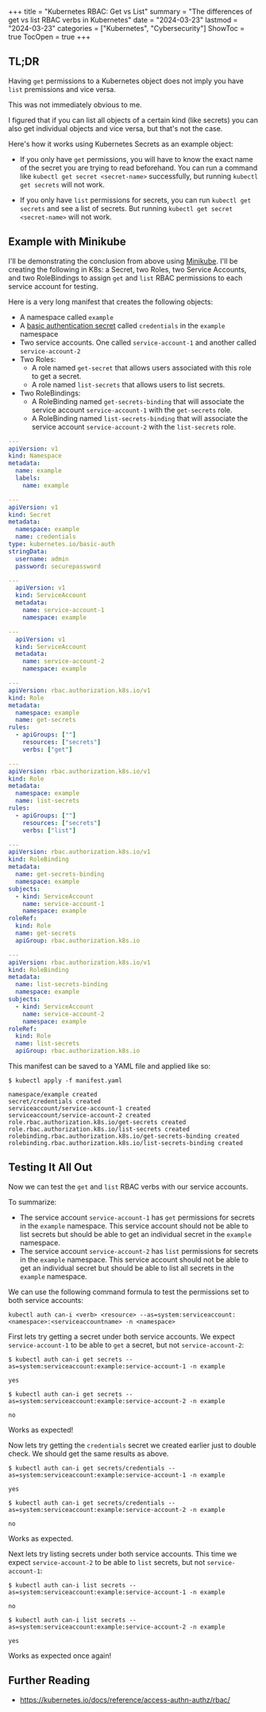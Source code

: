 +++
title = "Kubernetes RBAC: Get vs List"
summary = "The differences of get vs list RBAC verbs in Kubernetes"
date = "2024-03-23"
lastmod = "2024-03-23"
categories = ["Kubernetes", "Cybersecurity"]
ShowToc = true
TocOpen = true
+++

## TL;DR

Having `get` permissions to a Kubernetes object does not imply you have `list` premissions and vice versa.

This was not immediately obvious to me.

I figured that if you can list all objects of a certain kind (like secrets) you can also get individual objects and vice versa, but that's not the case.

Here's how it works using Kubernetes Secrets as an example object:

- If you only have `get` permissions, you will have to know the exact name of the secret you are trying to read beforehand. You can run a command like `kubectl get secret <secret-name>` successfully, but running `kubectl get secrets` will not work.

- If you only have `list` permissions for secrets, you can run `kubectl get secrets` and see a list of secrets. But running `kubectl get secret <secret-name>` will not work.


## Example with Minikube

I'll be demonstrating the conclusion from above using [Minikube](https://minikube.sigs.k8s.io/docs/). I'll be creating the following in K8s: a Secret, two Roles, two Service Accounts, and two RoleBindings to assign `get` and `list` RBAC permissions to each service account for testing.

Here is a very long manifest that creates the following objects:
- A namespace called `example`
- A [basic authentication secret](https://kubernetes.io/docs/concepts/configuration/secret/#basic-authentication-secret) called `credentials` in the `example` namespace
- Two service accounts. One called `service-account-1` and another called `service-account-2`
- Two Roles:
  - A role named `get-secret` that allows users associated with this role to get a secret.
  - A role named `list-secrets` that allows users to list secrets.
- Two RoleBindings:
  - A RoleBinding named `get-secrets-binding` that will associate the service account `service-account-1` with the `get-secrets` role.
  - A RoleBinding named `list-secrets-binding` that will associate the service account `service-account-2` with the `list-secrets` role.


```yaml
---
apiVersion: v1
kind: Namespace
metadata:
  name: example
  labels:
    name: example

---
apiVersion: v1
kind: Secret
metadata:
  namespace: example
  name: credentials
type: kubernetes.io/basic-auth
stringData:
  username: admin
  password: securepassword

---
  apiVersion: v1
  kind: ServiceAccount
  metadata:
    name: service-account-1
    namespace: example

---
  apiVersion: v1
  kind: ServiceAccount
  metadata:
    name: service-account-2
    namespace: example

---
apiVersion: rbac.authorization.k8s.io/v1
kind: Role
metadata:
  namespace: example
  name: get-secrets
rules:
  - apiGroups: [""]
    resources: ["secrets"]
    verbs: ["get"]

---
apiVersion: rbac.authorization.k8s.io/v1
kind: Role
metadata:
  namespace: example
  name: list-secrets
rules:
  - apiGroups: [""]
    resources: ["secrets"]
    verbs: ["list"]

---
apiVersion: rbac.authorization.k8s.io/v1
kind: RoleBinding
metadata:
  name: get-secrets-binding
  namespace: example
subjects:
  - kind: ServiceAccount
    name: service-account-1
    namespace: example
roleRef:
  kind: Role
  name: get-secrets
  apiGroup: rbac.authorization.k8s.io

---
apiVersion: rbac.authorization.k8s.io/v1
kind: RoleBinding
metadata:
  name: list-secrets-binding
  namespace: example
subjects:
  - kind: ServiceAccount
    name: service-account-2
    namespace: example
roleRef:
  kind: Role
  name: list-secrets
  apiGroup: rbac.authorization.k8s.io
```

This manifest can be saved to a YAML file and applied like so:

```shell
$ kubectl apply -f manifest.yaml

namespace/example created
secret/credentials created
serviceaccount/service-account-1 created
serviceaccount/service-account-2 created
role.rbac.authorization.k8s.io/get-secrets created
role.rbac.authorization.k8s.io/list-secrets created
rolebinding.rbac.authorization.k8s.io/get-secrets-binding created
rolebinding.rbac.authorization.k8s.io/list-secrets-binding created
```

## Testing It All Out

Now we can test the `get` and `list` RBAC verbs with our service accounts.

To summarize:
- The service account `service-account-1` has `get` permissions for secrets in the `example` namespace. This service account should not be able to list secrets but should be able to get an individual secret in the `example` namespace.
- The service account `service-account-2` has `list` permissions for secrets in the `example` namespace. This service account should not be able to get an individual secret but should be able to list all secrets in the `example` namespace.

We can use the following command formula to test the permissions set to both service accounts:
```shell
kubectl auth can-i <verb> <resource> --as=system:serviceaccount:<namespace>:<serviceaccountname> -n <namespace>
```

First lets try getting a secret under both service accounts. We expect `service-account-1` to be able to `get` a secret, but not `service-account-2`:

```shell
$ kubectl auth can-i get secrets --as=system:serviceaccount:example:service-account-1 -n example

yes
```

```shell
$ kubectl auth can-i get secrets --as=system:serviceaccount:example:service-account-2 -n example

no
```

Works as expected!

Now lets try getting the `credentials` secret we created earlier just to double check. We should get the same results as above.

```shell
$ kubectl auth can-i get secrets/credentials --as=system:serviceaccount:example:service-account-1 -n example

yes
```

```shell
$ kubectl auth can-i get secrets/credentials --as=system:serviceaccount:example:service-account-2 -n example

no
```

Works as expected.

Next lets try listing secrets under both service accounts. This time we expect `service-account-2` to be able to `list` secrets, but not `service-account-1`:

```shell
$ kubectl auth can-i list secrets --as=system:serviceaccount:example:service-account-1 -n example

no
```

```shell
$ kubectl auth can-i list secrets --as=system:serviceaccount:example:service-account-2 -n example

yes
```

Works as expected once again!

## Further Reading
- https://kubernetes.io/docs/reference/access-authn-authz/rbac/
